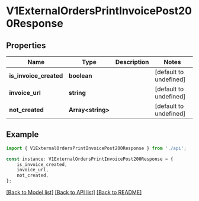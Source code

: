 # V1ExternalOrdersPrintInvoicePost200Response


## Properties

Name | Type | Description | Notes
------------ | ------------- | ------------- | -------------
**is_invoice_created** | **boolean** |  | [default to undefined]
**invoice_url** | **string** |  | [default to undefined]
**not_created** | **Array&lt;string&gt;** |  | [default to undefined]

## Example

```typescript
import { V1ExternalOrdersPrintInvoicePost200Response } from './api';

const instance: V1ExternalOrdersPrintInvoicePost200Response = {
    is_invoice_created,
    invoice_url,
    not_created,
};
```

[[Back to Model list]](../README.md#documentation-for-models) [[Back to API list]](../README.md#documentation-for-api-endpoints) [[Back to README]](../README.md)
